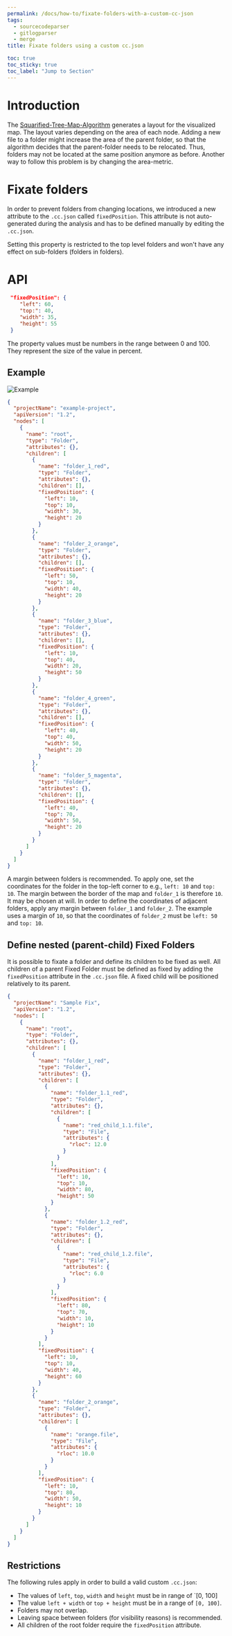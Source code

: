 ```yaml
---
permalink: /docs/how-to/fixate-folders-with-a-custom-cc-json
tags:
  - sourcecodeparser
  - gitlogparser
  - merge
title: Fixate folders using a custom cc.json

toc: true
toc_sticky: true
toc_label: "Jump to Section"
---
```


# Introduction

The [Squarified-Tree-Map-Algorithm](https://www.win.tue.nl/~vanwijk/stm.pdf) generates a layout for the visualized map.
The layout varies depending on the area of each node. Adding a new file to a folder might increase the area of the parent folder,
so that the algorithm decides that the parent-folder needs to be relocated. Thus, folders may not be located at the same position anymore as before.
Another way to follow this problem is by changing the area-metric.

# Fixate folders

In order to prevent folders from changing locations, we introduced a new attribute to the `.cc.json` called `fixedPosition`.
This attribute is not auto-generated during the analysis and has to be defined manually by editing the `.cc.json`.

Setting this property is restricted to the top level folders and won't have any effect on sub-folders (folders in folders).

# API

```json
 "fixedPosition": {
    "left": 60,
    "top:": 40,
    "width": 35,
    "height": 55
 }
```

The property values must be numbers in the range between 0 and 100. They represent the size of the value in percent.

## Example

![Example]({{site.baseurl}}/assets/images/posts/how-to/fixate-folders/fixated-folder-example.jpg)

```json
{
  "projectName": "example-project",
  "apiVersion": "1.2",
  "nodes": [
    {
      "name": "root",
      "type": "Folder",
      "attributes": {},
      "children": [
        {
          "name": "folder_1_red",
          "type": "Folder",
          "attributes": {},
          "children": [],
          "fixedPosition": {
            "left": 10,
            "top": 10,
            "width": 30,
            "height": 20
          }
        },
        {
          "name": "folder_2_orange",
          "type": "Folder",
          "attributes": {},
          "children": [],
          "fixedPosition": {
            "left": 50,
            "top": 10,
            "width": 40,
            "height": 20
          }
        },
        {
          "name": "folder_3_blue",
          "type": "Folder",
          "attributes": {},
          "children": [],
          "fixedPosition": {
            "left": 10,
            "top": 40,
            "width": 20,
            "height": 50
          }
        },
        {
          "name": "folder_4_green",
          "type": "Folder",
          "attributes": {},
          "children": [],
          "fixedPosition": {
            "left": 40,
            "top": 40,
            "width": 50,
            "height": 20
          }
        },
        {
          "name": "folder_5_magenta",
          "type": "Folder",
          "attributes": {},
          "children": [],
          "fixedPosition": {
            "left": 40,
            "top": 70,
            "width": 50,
            "height": 20
          }
        }
      ]
    }
  ]
}
```

A margin between folders is recommended. To apply one, set the coordinates for the folder in the top-left corner
to e.g., `left: 10` and `top: 10`. The margin between the border of the map and `folder_1` is therefore `10`. It may be chosen at will.
In order to define the coordinates of adjacent folders, apply any margin between `folder_1` and `folder_2`.
The example uses a margin of `10`, so that the coordinates of `folder_2` must be `left: 50` and `top: 10`.

## Define nested (parent-child) Fixed Folders

It is possible to fixate a folder and define its children to be fixed as well.
All children of a parent Fixed Folder must be defined as fixed by adding the `fixedPosition` attribute in the `.cc.json` file.
A fixed child will be positioned relatively to its parent.

```json
{
  "projectName": "Sample Fix",
  "apiVersion": "1.2",
  "nodes": [
    {
      "name": "root",
      "type": "Folder",
      "attributes": {},
      "children": [
        {
          "name": "folder_1_red",
          "type": "Folder",
          "attributes": {},
          "children": [
            {
              "name": "folder_1.1_red",
              "type": "Folder",
              "attributes": {},
              "children": [
                {
                  "name": "red_child_1.1.file",
                  "type": "File",
                  "attributes": {
                    "rloc": 12.0
                  }
                }
              ],
              "fixedPosition": {
                "left": 10,
                "top": 10,
                "width": 80,
                "height": 50
              }
            },
            {
              "name": "folder_1.2_red",
              "type": "Folder",
              "attributes": {},
              "children": [
                {
                  "name": "red_child_1.2.file",
                  "type": "File",
                  "attributes": {
                    "rloc": 6.0
                  }
                }
              ],
              "fixedPosition": {
                "left": 80,
                "top": 70,
                "width": 10,
                "height": 10
              }
            }
          ],
          "fixedPosition": {
            "left": 10,
            "top": 10,
            "width": 40,
            "height": 60
          }
        },
        {
          "name": "folder_2_orange",
          "type": "Folder",
          "attributes": {},
          "children": [
            {
              "name": "orange.file",
              "type": "File",
              "attributes": {
                "rloc": 10.0
              }
            }
          ],
          "fixedPosition": {
            "left": 10,
            "top": 80,
            "width": 50,
            "height": 10
          }
        }
      ]
    }
  ]
}
```

## Restrictions

The following rules apply in order to build a valid custom `.cc.json`:

- The values of `left`, `top`, `width` and `height` must be in range of `[0, 100]
- The value `left + width` or `top + height` must be in a range of `[0, 100]`.
- Folders may not overlap.
- Leaving space between folders (for visibility reasons) is recommended.
- All children of the root folder require the `fixedPosition` attribute.
